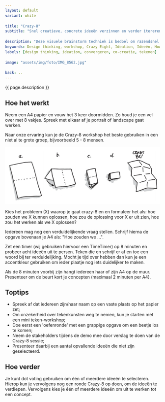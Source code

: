```yaml
---
layout: default
variant: white

title: "Crazy-8"
subtitle: "Snel creatieve, concrete ideeën verzinnen en verder itereren."

description: "Deze visuele brainstorm techniek is bedoel om razendsnel een grote hoeveelheid ideeën op te halen."
keywords: Design thinking, workshop, Crazy Eight, Ideation, Ideeën, How to, uitleg, instructie
labels: [design thinking, ideation, convergeren, co-creatie, tekenen]

image: "assets/img/foto/IMG_8562.jpg"

back: ..
---
```

{{ page.description }}

## Hoe het werkt

Neem een A4 papier en vouw het 3 keer doormidden. Zo houd je een vel over met 8 vakjes. Spreek met elkaar af je portrait of landscape gaat werken.

Naar onze ervaring kun je de Crazy-8 workshop het beste gebruiken in een niet al te grote groep, bijvoorbeeld 5 - 8 mensen.

<div class="article-image">
    <img src="/assets/img/materialen/Tiltshift-Workshop-Crazy-8-A4-vouwen.jpg">
</div>

Kies het probleem (X) waarop je gaat crazy-8'en en formuleer het als: hoe zouden we X kunnen oplossen, hoe zou de oplossing voor X er uit zien, hoe zou het werken als we X oplossen?

Iedereen mag nog een verduidelijkende vraag stellen. Schrijf hierna de opgave bovenaan je A4 als: "Hoe zouden we ...".

Zet een timer (wij gebruiken hiervoor een TimeTimer) op 8 minuten en probeer acht ideeën uit te persen. Teken die en schrijf er af en toe een woord bij ter verduidelijking. Mocht je tijd over hebben dan kun je een accentkleur gebruiken om ieder plaatje nog iets duidelijker te maken.

Als de 8 minuten voorbij zijn hangt iedereen haar of zijn A4 op de muur. Presenteer om de beurt kort je concepten (maximaal 2 minuten per A4).

## Toptips

- Spreek af dat iedereen zijn/haar naam op een vaste plaats op het papier zet;
- Om onzekerheid over tekenkunsten weg te nemen, kun je starten met een mini teken-workshop;
- Doe eerst een 'oefenronde' met een grappige opgave om een beetje los te komen;
- Neem de stakeholders tijdens de demo mee door verslag te doen van de Crazy-8 sessie;
- Presenteer daarbij een aantal opvallende ideeën die niet zijn geselecteerd.

## Hoe verder

Je kunt dot voting gebruiken om één of meerdere ideeën te selecteren. Hierop kun je vervolgens nog een ronde Crazy-8 op doen, om de ideeën te verdiepen. Vervolgens kies je één of meerdere ideeën om uit te werken tot een concept.
